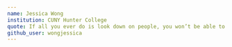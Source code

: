 ```yaml
---
name: Jessica Wong
institution: CUNY Hunter College
quote: If all you ever do is look down on people, you won’t be able to recognize your own weaknesses.
github_user: wongjessica
---
```

